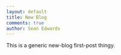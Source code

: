 ```yaml
---
layout: default
title: New Blog
comments: true
author: Sean Edwards
---
```


This is a generic new-blog first-post thingy.


